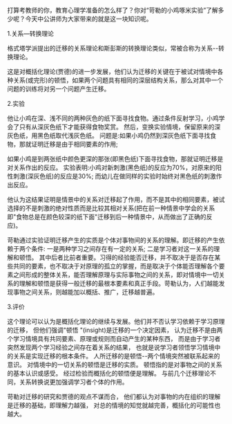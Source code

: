 打算考教师的你，教育心理学准备的怎么样了？你对“苛勒的小鸡啄米实验”了解多少呢？今天中公讲师为大家带来的就是这一块知识呢。

1.关系—转换理论

格式塔学派提出的迁移的关系理论和斯彭斯的转换理论类似，常被合称为关系--转换理论。

这是对概括化理论(贾德)的进一步发展，他们认为迁移的关键在于被试对情境中各种关系(或完形)的顿悟，如果两个问题具有相同的深层结构关系，那么对其中一个问题的训练将对另一个问题产生迁移。

2.实验

他让小鸡在深、浅不同的两种灰色的纸下面寻找食物。通过条件反射学习，小鸡学会了只有从深灰色纸下才能获得食物奖赏。
然后，变换实验情境，保留原来的深灰色纸，用黑色纸取代浅灰色纸。
问题是:如果小鸡仍然到深灰色纸下面寻找食物，那就证明迁移是由于相同要素的作用; 

如果小鸡是到两张纸中颜色更深的那张(即黑色纸)下面寻找食物，那就证明迁移是对关系作出的反应。
实验表明:小鸡对新刺激(黑色纸)的反应为70%，对原来的阳性刺激(深灰色纸)的反应是30%;
而幼儿在做同样的实验时始终对黑色纸的刺激作出反应。

他认为这结果证明是情景中的关系对迁移起了作用，而不是其中的相同要素，被试选择的不是刺激的绝对性质而是比较其相对关系(把在前一种情景中学会的关系即"食物总是在颜色较深的纸下面"迁移到后一种情景中，从而做出了正确的反应)。

苛勒通过实验证明迁移产生的实质是个体对事物间的关系的理解。即迁移的产生依赖于两个条件:
一是两种学习之间存在有一定的关系;
二是学习者对这一关系的理解和顿悟。
其中后者比前者重要。习得的经验能否迁移，并不取决于是否存在某些共同的要素，也不取决于对原理的孤立的掌握，而是取决于个体能否理解各个要素之间形成的整体关系，能否理解原理与实际事物之间的关系，即对情境中一切关系的理解和顿悟是获得一般迁移的最根本要素和真正手段。苛勒认为，人们越能发现事物之间关系，则越能加以概括、推广，迁移越普遍。

3.评价

这个理论可以认为是概括化理论的继续与发展。他们并不否认学习依赖于学习原理的迁移，
但他们强调"顿悟 "(insight)是迁移的一个决定因素，
认为迁移不是由两个学习情境具有共同要素、原理或规则而自动产生的某种东西，
而是由于学习者突然发现两个学习经验之间存在着关系的结果，
也就是说学习者领悟学习情境中的关系是实现迁移的根本条件。
人所迁移的是顿悟--两个情境突然被联系起来的意识。
对情境中的一切关系的顿悟是迁移的实质。
顿悟指的是对事物之间的关系的基本认识或感受。
经过检验而概括化的顿悟便是理解。
与前几个迁移理论不同，关系转换说更加强调学习者个体的作用。

苛勒对迁移的研究和贾德的观点不谋而合，
他们都认为对事物的内在组织的理解是迁移的基础，即理解力越强，
对总的情境的知觉就越完善，概括化的可能性也越大。